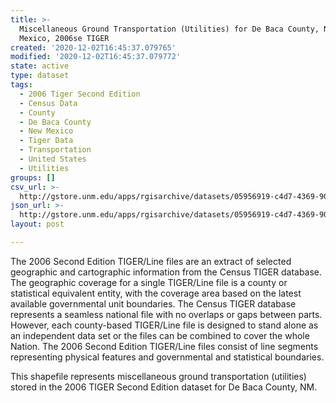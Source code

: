 ```yaml
---
title: >-
  Miscellaneous Ground Transportation (Utilities) for De Baca County, New
  Mexico, 2006se TIGER
created: '2020-12-02T16:45:37.079765'
modified: '2020-12-02T16:45:37.079772'
state: active
type: dataset
tags:
  - 2006 Tiger Second Edition
  - Census Data
  - County
  - De Baca County
  - New Mexico
  - Tiger Data
  - Transportation
  - United States
  - Utilities
groups: []
csv_url: >-
  http://gstore.unm.edu/apps/rgisarchive/datasets/05956919-c4d7-4369-90f1-4108d7338729/tgr2006se_deba_lkc.derived.csv
json_url: >-
  http://gstore.unm.edu/apps/rgisarchive/datasets/05956919-c4d7-4369-90f1-4108d7338729/tgr2006se_deba_lkc.derived.json
layout: post

---
```

The 2006 Second Edition TIGER/Line files are an extract of selected geographic and cartographic information from the Census TIGER database.  The geographic coverage for a single TIGER/Line file is a county or statistical equivalent entity, with the coverage area based on the latest available governmental unit boundaries. The Census TIGER database represents a seamless national file with no overlaps or gaps between parts.  However, each county-based TIGER/Line file is designed to stand alone as an independent data set or the files can be combined to cover the whole Nation.  The 2006 Second Edition  TIGER/Line files consist of line segments representing physical features and governmental and statistical boundaries.  

This shapefile represents miscellaneous ground transportation (utilities) stored in the 2006 TIGER Second Edition dataset for De Baca County, NM.
